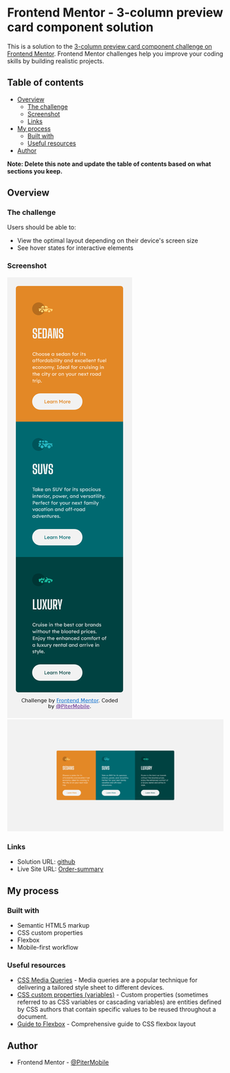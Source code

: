 # Frontend Mentor - 3-column preview card component solution

This is a solution to the [3-column preview card component challenge on Frontend Mentor](https://www.frontendmentor.io/challenges/3column-preview-card-component-pH92eAR2-). Frontend Mentor challenges help you improve your coding skills by building realistic projects.

## Table of contents

- [Overview](#overview)
  - [The challenge](#the-challenge)
  - [Screenshot](#screenshot)
  - [Links](#links)
- [My process](#my-process)
  - [Built with](#built-with)
  - [Useful resources](#useful-resources)
- [Author](#author)

**Note: Delete this note and update the table of contents based on what sections you keep.**

## Overview

### The challenge

Users should be able to:

- View the optimal layout depending on their device's screen size
- See hover states for interactive elements

### Screenshot

![Mobile](./screenshot/Screenshot_mobile.png)
![Desktop](./screenshot/Screenshot_desktop.png)

### Links

- Solution URL: [github](https://github.com/PiterMobile/Challenge/tree/master/3-column-preview)
- Live Site URL: [Order-summary](https://pitermobile.github.io/Challenge/3-column-preview/)

## My process

### Built with

- Semantic HTML5 markup
- CSS custom properties
- Flexbox
- Mobile-first workflow

### Useful resources

- [CSS Media Queries](https://www.w3schools.com/Css/css3_mediaqueries_ex.asp) - Media queries are a popular technique for delivering a tailored style sheet to different devices.
- [CSS custom properties (variables)](https://developer.mozilla.org/en-US/docs/Web/CSS/Using_CSS_custom_properties) - Custom properties (sometimes referred to as CSS variables or cascading variables) are entities defined by CSS authors that contain specific values to be reused throughout a document.
- [Guide to Flexbox](https://css-tricks.com/snippets/css/a-guide-to-flexbox/) - Comprehensive guide to CSS flexbox layout

## Author

- Frontend Mentor - [@PiterMobile](https://www.frontendmentor.io/profile/PiterMobile)

